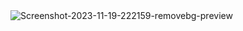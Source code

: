 <img src="https://i.ibb.co/Mk7MNYw/Screenshot-2023-11-19-222159-removebg-preview.png" alt="Screenshot-2023-11-19-222159-removebg-preview" border="0">
